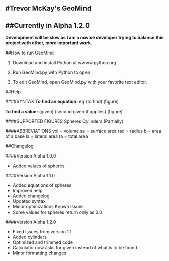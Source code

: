 #Trevor McKay's GeoMind
-------------------------------------------------------------------------------

##Currently in Alpha 1.2.0
-------------------------------------------------------------------------------

**Development will be slow as I am a novice developer trying to balance this project with other, more important work.**

##How to run GeoMind
       
1) Download and install Python at wwww.python.org

2) Run GeoMind.py with Python to open

3) To edit GeoMind, open GeoMind.py with your favorite text editor.

##Help

####SYNTAX 
**To find an equation:** eq (to find) (figure)

**To find a value:** (given) (second given if applies) (figure)
      
####SUPPORTED FIGURES 
Spheres 
Cylinders (Partially) 
      
####ABBREVIATIONS 
vol = volume 
sa = surface area 
rad = radius 
b = area of a base 
la = lateral area 
ta = total area 

##Changelog

####Version Alpha 1.0.0 
- Added values of spheres 
          
####Version Alpha 1.1.0 
- Added equations of spheres 
- Improved help 
- Added changelog 
- Updated syntax 
- Minor optimizations 
 Known Issues 
- Some values for spheres return only as 0.0 
          
####Version Alpha 1.2.0 
- Fixed issues from version 1.1 
- Added cylinders 
- Optimized and trimmed code 
- Calculator now asks for given instead of what is to be found 
- Minor formatting changes 
